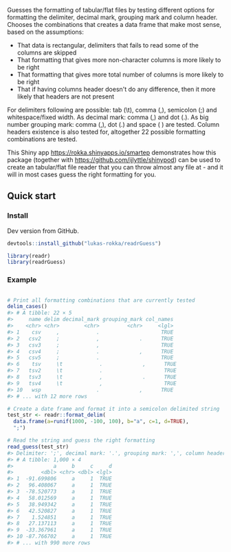 
<!-- README.md is generated from README.Rmd. Please edit that file -->
Guesses the formatting of tabular/flat files by testing different options for formatting the delimiter, decimal mark, grouping mark and column header. Chooses the combinations that creates a data frame that make most sense, based on the assumptions:

-   That data is rectangular, delimiters that fails to read some of the columns are skipped
-   That formatting that gives more non-character columns is more likely to be right
-   That formatting that gives more total number of columns is more likely to be right
-   That if having columns header doesn't do any difference, then it more likely that headers are not present

For delimiters following are possible: tab (\\t), comma (,), semicolon (;) and whitespace/fixed width. As decimal mark: comma (,) and dot (.). As big number grouping mark: comma (,), dot (.) and space ( ) are tested. Column headers existence is also tested for, altogether 22 possible formatting combinations are tested.

This Shiny app <https://rokka.shinyapps.io/smartep> demonstrates how this package (together with <https://github.com/ijlyttle/shinypod>) can be used to create an tabular/flat file reader that you can throw almost any file at - and it will in most cases guess the right formatting for you.

Quick start
-----------

### Install

Dev version from GitHub.

``` r
devtools::install_github("lukas-rokka/readrGuess")
```

``` r
library(readr)
library(readrGuess)
```

### Example

``` r

# Print all formatting combinations that are currently tested
delim_cases()
#> # A tibble: 22 × 5
#>     name delim decimal_mark grouping_mark col_names
#>    <chr> <chr>        <chr>         <chr>     <lgl>
#> 1    csv     ,            .                    TRUE
#> 2   csv2     ;            ,             .      TRUE
#> 3   csv3     ;            ,                    TRUE
#> 4   csv4     ;            .             ,      TRUE
#> 5   csv5     ;            .                    TRUE
#> 6    tsv     \t            .             ,      TRUE
#> 7   tsv2     \t            .                    TRUE
#> 8   tsv3     \t            ,             .      TRUE
#> 9   tsv4     \t            ,                    TRUE
#> 10   wsp                  .             ,      TRUE
#> # ... with 12 more rows

# Create a date frame and format it into a semicolon delimited string
test_str <- readr::format_delim(
  data.frame(a=runif(1000, -100, 100), b="a", c=1, d=TRUE), 
  ";")

# Read the string and guess the right formatting
read_guess(test_str)
#> Delimiter: ';', decimal mark: '.', grouping mark: ',', column headers: TRUE
#> # A tibble: 1,000 × 4
#>             a     b     c     d
#>         <dbl> <chr> <dbl> <lgl>
#> 1  -91.699806     a     1  TRUE
#> 2   96.408067     a     1  TRUE
#> 3  -78.520773     a     1  TRUE
#> 4   58.012569     a     1  TRUE
#> 5   38.949342     a     1  TRUE
#> 6   42.520827     a     1  TRUE
#> 7    1.524851     a     1  TRUE
#> 8   27.137113     a     1  TRUE
#> 9  -33.367961     a     1  TRUE
#> 10 -87.766702     a     1  TRUE
#> # ... with 990 more rows
```
